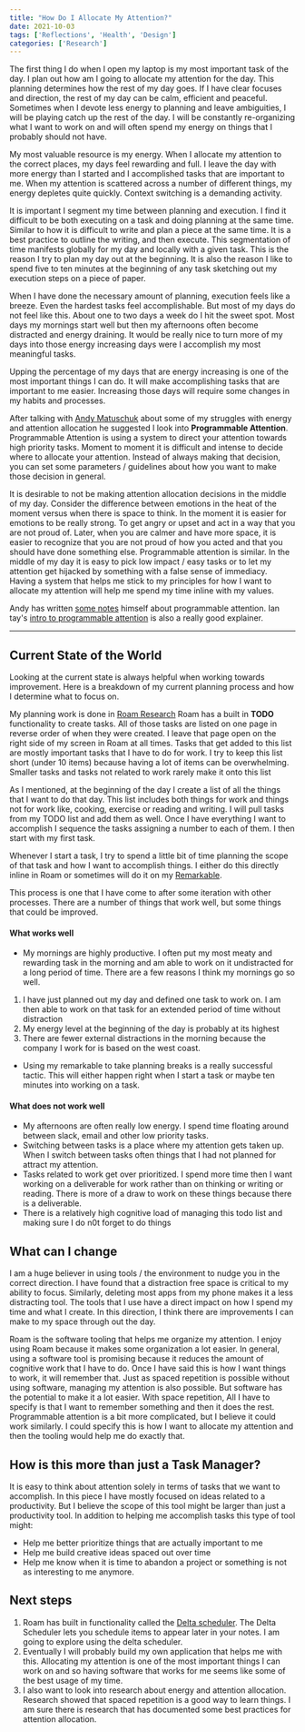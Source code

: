 ```yaml
---
title: "How Do I Allocate My Attention?"
date: 2021-10-03
tags: ['Reflections', 'Health', 'Design']
categories: ['Research']
---
```


The first thing I do when I open my laptop is my most important task of the day. I plan out how am I going to allocate my attention for the day. This planning determines how the rest of my day goes. If I have clear focuses and direction, the rest of my day can be calm, efficient and peaceful. Sometimes when I devote less energy to planning and leave ambiguities, I will be playing catch up the rest of the day. I will be constantly re-organizing what I want to work on and will often spend my energy on things that I probably should not have.

My most valuable resource is my energy. When I allocate my attention to the correct places, my days feel rewarding and full. I leave the day with more energy than I started and I accomplished tasks that are important to me. When my attention is scattered across a number of different things, my energy depletes quite quickly. Context switching is a demanding activity.

It is important I segment my time between planning and execution. I find it difficult to be both executing on a task and doing planning at the same time. Similar to how it is difficult to write and plan a piece at the same time. It is a best practice to outline the writing, and then execute. This segmentation of time manifests globally for my day and locally with a given task. This is the reason I try to plan my day out at the beginning. It is also the reason I like to spend five to ten minutes at the beginning of any task sketching out my execution steps on a piece of paper. 

When I have done the necessary amount of planning, execution feels like a breeze. Even the hardest tasks feel accomplishable. But most of my days do not feel like this. About one to two days a week do I hit the sweet spot. Most days my mornings start well but then my afternoons often become distracted and energy draining. It would be really nice to turn more of my days into those energy increasing days were I accomplish my most meaningful tasks. 


Upping the percentage of my days that are energy increasing is one of the most important things I can do. It will make accomplishing tasks that are important to me easier.  Increasing those days will require some changes in my habits and processes. 

After talking with [Andy Matuschuk](https://andymatuschak.org/) about some of my struggles with energy and attention allocation he suggested I look into __Programmable Attention__. Programmable Attention is using a system to direct your attention towards high priority tasks. Moment to moment it is difficult and intense to decide where to allocate your attention. Instead of always making that decision, you can set some parameters / guidelines about how you want to make those decision in general. 

It is desirable to not be making attention allocation decisions in the middle of my day. Consider the difference between emotions in the heat of the moment versus when there is space to think. In the moment it is easier for emotions to be really strong. To get angry or upset and act in a way that you are not proud of. Later, when you are calmer and have more space, it is easier to recognize that you are not proud of how you acted and that you should have done something else. Programmable attention is similar. In the middle of my day it is easy to pick low impact / easy tasks or to let my attention get hijacked by something with a false sense of immediacy. Having a system that helps me stick to my principles for how I want to allocate my attention will help me spend my time inline with my values. 

Andy has written [some notes](https://notes.andymatuschak.org/About_these_notes?stackedNotes=zUw5PuD8op9oq8kHvni6sug6eRTNtR9Wqma&stackedNotes=zJrfPCbY7GcpV9asEc8NTVzXTAV4TvRFMuY6) himself about programmable attention. Ian tay's [intro to programmable attention](https://www.iantay.dev/post/programmable-attention/) is also a really good explainer. 

* * *

## Current State of the World

Looking at the current state is always helpful when working towards improvement. Here is a breakdown of my current planning process and how I determine what to focus on.

My planning work is done in [Roam Research](https://roamresearch.com/) Roam has a built in **TODO** functionality to create tasks. All of those tasks are listed on one page in reverse order of when they were created. I leave that page open on the right side of my screen in Roam at all times. Tasks that get added to this list are mostly important tasks that I have to do for work. I try to keep this list short (under 10 items) because having a lot of items can be overwhelming. Smaller tasks and tasks not related to work rarely make it onto this list

As I mentioned, at the beginning of the day I create a list of all the things that I want to do that day. This list includes both things for work and things not for work like, cooking, exercise or reading and writing. I will pull tasks from my TODO list and add them as well. Once I have everything I want to accomplish I sequence the tasks assigning a number to each of them. I then start with my first task. 

Whenever I start a task, I try to spend a little bit of time planning the scope of that task and how I want to accomplish things. I either do this directly inline in Roam or sometimes will do it on my [Remarkable](https://remarkable.com/store/remarkable-2). 

This process is one that I have come to after some iteration with other processes. There are a number of things that work well, but some things that could be improved. 


#### What works well

-  My mornings are highly productive. I often put my most meaty and rewarding task in the morning and am able to work on it undistracted for a long period of time. There are a few reasons I think my mornings go so well.
1. I have just planned out my day and defined one task to work on. I am then able to work on that task for an extended period of time without distraction
2. My energy level at the beginning of the day is probably at its highest
3. There are fewer external distractions in the morning because the company I work for is based on the west coast. 
- Using my remarkable to take planning breaks is a really successful tactic. This will either happen right when I start a task or maybe ten minutes into working on a task.  

#### What does not work well 
- My afternoons are often really low energy. I spend time floating around between slack, email and other low priority tasks.
- Switching between tasks is a place where my attention gets taken up. When I switch between tasks often things that I had not planned for attract my attention.
- Tasks related to work get over prioritized. I spend more time then I want working on a deliverable for work rather than on thinking or writing or reading. There is more of a draw to work on these things because there is a deliverable. 
- There is a relatively high cognitive load of managing this todo list and making sure I do n0t forget to do things


## What can I change
I am a huge believer in using tools / the environment to nudge you in the correct direction. I have found that a distraction free space is critical to my ability to focus. Similarly, deleting most apps from my phone makes it a less distracting tool. The tools that I use have a direct impact on how I spend my time and what I create. In this direction, I think there are improvements I can make to my space through out the day. 

Roam is the software tooling that helps me organize my attention. I enjoy using Roam because it makes some organization a lot easier. In general, using a software tool is promising because it reduces the amount of cognitive work that I have to do. Once I have said this is how I want things to work, it will remember that. Just as spaced repetition is possible without using software, managing my attention is also possible. But software has the potential to make it a lot easier. With space repetition, All I have to specify is that I want to remember something and then it does the rest. Programmable attention is a bit more complicated, but I believe it could work similarly. I could specify this is how I want to allocate my attention and then the tooling would help me do exactly that. 

## How is this more than just a Task Manager? 

It is easy to think about attention solely in terms of tasks that we want to accomplish. In this piece I have mostly focused on ideas related to a productivity. But I believe the scope of this tool might be larger than just a productivity tool.  In addition to helping me accomplish tasks this type of tool might: 
- Help me better prioritize things that are actually important to me 
- Help me build creative ideas spaced out over time
- Help me know when it is time to abandon a project or something is not as interesting to me anymore.

## Next steps
1. Roam has built in functionality called the [Delta scheduler](https://roamstack.com/an-introduction-to-roams-delta-function-spaced-repetition/). The Delta Scheduler lets you schedule items to appear later in your notes. I am going to explore using the delta scheduler. 
2. Eventually I will  probably build my own application that helps me with this. Allocating my attention is one of the most important things I can work on and so having software that works for me seems like some of the best usage of my time. 
3. I also want to look into research about energy and attention allocation. Research showed that spaced repetition is a good way to learn things. I am sure there is research that has documented some best practices for attention allocation.  

